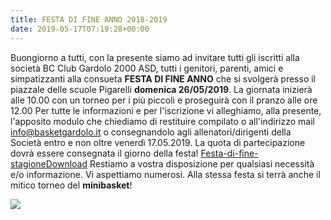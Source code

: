 ```yaml
---
title: FESTA DI FINE ANNO 2018-2019
date: 2019-05-17T07:19:28+00:00
---
```

Buongiorno a tutti, con la presente siamo ad invitare tutti gli iscritti alla società BC Club Gardolo 2000 ASD, tutti i genitori, parenti, amici e simpatizzanti alla consueta **FESTA DI FINE ANNO** che si svolgerà presso il piazzale delle scuole Pigarelli **domenica 26/05/2019**. La giornata inizierà alle 10.00 con un torneo per i più piccoli e proseguirà con il pranzo alle ore 12.00 Per tutte le informazioni e per l'iscrizione vi alleghiamo, alla presente, l'apposito modulo che chiediamo di restituire compilato o all'indirizzo mail info@basketgardolo.it o consegnandolo agli allenatori/dirigenti della Società entro e non oltre venerdì 17.05.2019. La quota di partecipazione dovrà essere consegnata il giorno della festa! [Festa-di-fine-stagione](http://www.basketgardolo.it/wp-content/uploads/2019/05/Festa-di-fine-stagione.pdf)[Download](http://www.basketgardolo.it/wp-content/uploads/2019/05/Festa-di-fine-stagione.pdf) Restiamo a vostra disposizione per qualsiasi necessità e/o informazione. Vi aspettiamo numerosi. Alla stessa festa si terrà anche il mitico torneo del **minibasket**!

![](https://i2.wp.com/www.basketgardolo.it/wp-content/uploads/2019/05/WhatsApp-Image-2019-05-17-at-08.09.57.jpeg?fit=640%2C901)